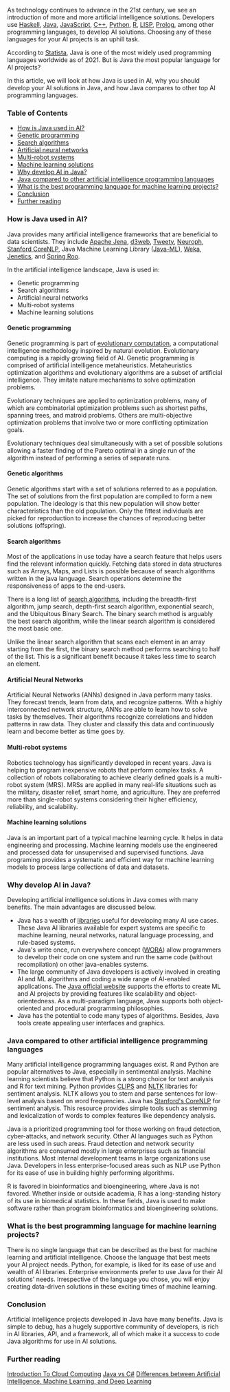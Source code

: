 As technology continues to advance in the 21st century, we see an introduction of more and more artificial intelligence solutions. Developers use [Haskell](https://www.haskell.org/), [Java](https://www.java.com/), [JavaScript](https://www.javascript.com/), [C++](https://support.microsoft.com/en-us/topic/the-latest-supported-visual-c-downloads-2647da03-1eea-4433-9aff-95f26a218cc0), [Python](https://www.python.org/), [R](https://www.r-project.org/), [LISP](https://common-lisp.net/), [Prolog](https://www.swi-prolog.org/), among other programming languages, to develop AI solutions. Choosing any of these languages for your AI projects is an uphill task.

According to [Statista](https://www.statista.com/statistics/793628/worldwide-developer-survey-most-used-languages/), Java is one of the most widely used programming languages worldwide as of 2021. But is Java the most popular language for AI projects?

In this article, we will look at how Java is used in AI, why you should develop your AI solutions in Java, and how Java compares to other top AI programming languages.

### Table of Contents 
- [How is Java used in AI?](#how-is-java-used-in-ai?)
- [Genetic programming](#genetic-programming)
- [Search algorithms](#search-algorithms)
- [Artificial neural networks](#artificial-neural-networks)
- [Multi-robot systems](multi-robot-systems)
- [Machine learning solutions](machine-learning-solutions)
- [Why develop AI in Java?](#why-develop-ai-in-java?)
- [Java compared to other artificial intelligence programming languages](#java-compared-to-other-artificial-intelligence-programming-languages)
- [What is the best programming language for machine learning projects?](#what-is-the-best-programming-language-for-machine-learning-projects)
- [Conclusion](#conclusion)
- [Further reading](#further-reading)

### How is Java used in AI?
Java provides many artificial intelligence frameworks that are beneficial to data scientists. They include [Apache Jena](https://jena.apache.org/), [d3web](https://www.d3web.de/), [Tweety](https://tweetyproject.org/), [Neuroph](http://neuroph.sourceforge.net/), [Stanford CoreNLP](https://stanfordnlp.github.io/CoreNLP/), Java Machine Learning Library ([Java-ML](http://java-ml.sourceforge.net/)), [Weka](https://www.cs.waikato.ac.nz/ml/weka/), [Jenetics](https://jenetics.io/), and [Spring Roo](https://projects.spring.io/spring-roo/).

In the artificial intelligence landscape, Java is used in:

- Genetic programming
- Search algorithms
- Artificial neural networks
- Multi-robot systems
- Machine learning solutions

#### Genetic programming
Genetic programming is part of [evolutionary computation](https://www.igi-global.com/dictionary/evolutionary-computing/39414), a computational intelligence methodology inspired by natural evolution. Evolutionary computing is a rapidly growing field of AI. Genetic programming is comprised of artificial intelligence metaheuristics. Metaheuristics optimization algorithms and evolutionary algorithms are a subset of artificial intelligence. They imitate nature mechanisms to solve optimization problems.

Evolutionary techniques are applied to optimization problems, many of which are combinatorial optimization problems such as shortest paths, spanning trees, and matroid problems. Others are multi-objective optimization problems that involve two or more conflicting optimization goals.

Evolutionary techniques deal simultaneously with a set of possible solutions allowing a faster finding of the Pareto optimal in a single run of the algorithm instead of performing a series of separate runs.

#### Genetic algorithms
Genetic algorithms start with a set of solutions referred to as a population. The set of solutions from the first population are compiled to form a new population. The ideology is that this new population will show better characteristics than the old population. Only the fittest individuals are picked for reproduction to increase the chances of reproducing better solutions (offspring).

#### Search algorithms
Most of the applications in use today have a search feature that helps users find the relevant information quickly. Fetching data stored in data structures such as Arrays, Maps, and Lists is possible because of search algorithms written in the java language. Search operations determine the responsiveness of apps to the end-users.

There is a long list of [search algorithms](https://www.geeksforgeeks.org/searching-algorithms/), including the breadth-first algorithm, jump search, depth-first search algorithm, exponential search, and the Ubiquitous Binary Search. The binary search method is arguably the best search algorithm, while the linear search algorithm is considered the most basic one.

Unlike the linear search algorithm that scans each element in an array starting from the first, the binary search method performs searching to half of the list. This is a significant benefit because it takes less time to search an element. 

#### Artificial Neural Networks
Artificial Neural Networks (ANNs) designed in Java perform many tasks. They forecast trends, learn from data, and recognize patterns. With a highly interconnected network structure, ANNs are able to learn how to solve tasks by themselves. Their algorithms recognize correlations and hidden patterns in raw data. They cluster and classify this data and continuously learn and become better as time goes by.

#### Multi-robot systems

Robotics technology has significantly developed in recent years. Java is helping to program inexpensive robots that perform complex tasks. A collection of robots collaborating to achieve clearly defined goals is a multi-robot system (MRS). MRSs are applied in many real-life situations such as the military, disaster relief, smart home, and agriculture. They are preferred more than single-robot systems considering their higher efficiency, reliability, and scalability.

#### Machine learning solutions
Java is an important part of a typical machine learning cycle. It helps in data engineering and processing. Machine learning models use the engineered and processed data for unsupervised and supervised functions. Java programing provides a systematic and efficient way for machine learning models to process large collections of data and datasets.

### Why develop AI in Java?
Developing artificial intelligence solutions in Java comes with many benefits. The main advantages are discussed below.

- Java has a wealth of [libraries](https://www.baeldung.com/java-ai) useful for developing many AI use cases. These Java AI libraries available for expert systems are specific to machine learning, neural networks, natural language processing, and rule-based systems.
- Java's write once, run everywhere concept ([WORA](https://www.geeksforgeeks.org/why-is-java-write-once-and-run-anywhere/#)) allow programmers to develop their code on one system and run the same code (without recompilation) on other java-enables systems.
- The large community of Java developers is actively involved in creating AI and ML algorithms and coding a wide range of AI-enabled applications. The [Java official website](https://www.java.com/) supports the efforts to create ML and AI projects by providing features like scalability and object-orientedness. As a multi-paradigm language, Java supports both object-oriented and procedural programming philosophies.
- Java has the potential to code many types of algorithms. Besides, Java tools create appealing user interfaces and graphics.

### Java compared to other artificial intelligence programming languages
Many artificial intelligence programming languages exist. R and Python are popular alternatives to Java, especially in sentimental analysis. Machine learning scientists believe that Python is a strong choice for text analysis and R for text mining. Python provides [CLIPS](https://clipspy.readthedocs.io/) and [NLTK](https://www.nltk.org/) libraries for sentiment analysis. NLTK allows you to stem and parse sentences for low-level analysis based on word frequencies. Java has [Stanford's CoreNLP](https://stanfordnlp.github.io/CoreNLP/) for sentiment analysis. This resource provides simple tools such as stemming and lexicalization of words to complex features like dependency analysis.

Java is a prioritized programming tool for those working on fraud detection, cyber-attacks, and network security. Other AI languages such as Python are less used in such areas. Fraud detection and network security algorithms are consumed mostly in large enterprises such as financial institutions. Most internal development teams in large organizations use Java. Developers in less enterprise-focused areas such as NLP use Python for its ease of use in building highly performing algorithms.

R is favored in bioinformatics and bioengineering, where Java is not favored. Whether inside or outside academia, R has a long-standing history of its use in biomedical statistics. In these fields, Java is used to make software rather than program bioinformatics and bioengineering solutions.

### What is the best programming language for machine learning projects?
There is no single language that can be described as the best for machine learning and artificial intelligence. Choose the language that best meets your AI project needs. Python, for example, is liked for its ease of use and wealth of AI libraries. Enterprise environments prefer to use Java for their AI solutions' needs. Irrespective of the language you chose, you will enjoy creating data-driven solutions in these exciting times of machine learning.

### Conclusion
Artificial intelligence projects developed in Java have many benefits. Java is simple to debug, has a hugely supportive community of developers, is rich in AI libraries, API, and a framework, all of which make it a success to code Java algorithms for use in AI solutions.

### Further reading
[Introduction To Cloud Computing](/engineering-education/introduction-to-cloud-computing/)
[Java vs C#](/engineering-education/java-vs-csharp/)
[Differences between Artificial Intelligence, Machine Learning, and Deep Learning](/engineering-education/differences-between-artificial-intelligence-machine-learning-and-deep-learning/)